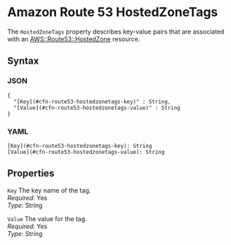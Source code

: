 # Amazon Route 53 HostedZoneTags<a name="aws-properties-route53-hostedzone-hostedzonetags"></a>

The `HostedZoneTags` property describes key\-value pairs that are associated with an [AWS::Route53::HostedZone](aws-resource-route53-hostedzone.md) resource\.

## Syntax<a name="w13ab1c21c10d201c18c19b5"></a>

### JSON<a name="aws-properties-route53-hostedzone-hostedzonetags-syntax.json"></a>

```
{
  "[Key](#cfn-route53-hostedzonetags-key)" : String,
  "[Value](#cfn-route53-hostedzonetags-value)" : String
}
```

### YAML<a name="aws-properties-route53-hostedzone-hostedzonetags-syntax.yaml"></a>

```
[Key](#cfn-route53-hostedzonetags-key): String
[Value](#cfn-route53-hostedzonetags-value): String
```

## Properties<a name="w13ab1c21c10d201c18c19b7"></a>

`Key`  <a name="cfn-route53-hostedzonetags-key"></a>
The key name of the tag\.  
*Required*: Yes  
*Type*: String

`Value`  <a name="cfn-route53-hostedzonetags-value"></a>
The value for the tag\.  
*Required*: Yes  
*Type*: String